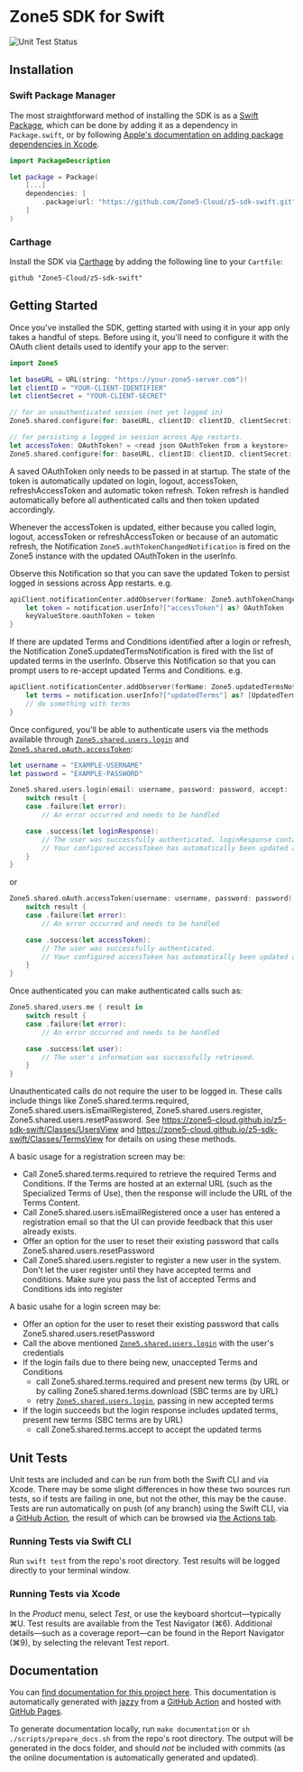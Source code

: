 # Zone5 SDK for Swift

![Unit Test Status](https://github.com/Zone5-Cloud/z5-sdk-swift/workflows/Unit%20Tests/badge.svg)

## Installation

### Swift Package Manager
The most straightforward method of installing the SDK is as a [Swift Package](https://swift.org/package-manager/), which can be done by adding it as a dependency in `Package.swift`, or by following [Apple's documentation on adding package dependencies in Xcode](https://developer.apple.com/documentation/xcode/adding_package_dependencies_to_your_app).

```swift
import PackageDescription

let package = Package(
    [...]
    dependencies: [
        .package(url: "https://github.com/Zone5-Cloud/z5-sdk-swift.git", from: "1.0.0"),
    ]
)
```

### Carthage
Install the SDK via [Carthage](https://github.com/Carthage/Carthage) by adding the following line to your `Cartfile`:

```
github "Zone5-Cloud/z5-sdk-swift"
```

## Getting Started

Once you've installed the SDK, getting started with using it in your app only takes a handful of steps. Before using it, you'll need to configure it with the OAuth client details used to identify your app to the server:

```swift
import Zone5

let baseURL = URL(string: "https://your-zone5-server.com")!
let clientID = "YOUR-CLIENT-IDENTIFIER"
let clientSecret = "YOUR-CLIENT-SECRET"

// for an unauthenticated session (not yet logged in)
Zone5.shared.configure(for: baseURL, clientID: clientID, clientSecret: clientSecret)

// for persisting a logged in session across App restarts. 
let accessToken: OAuthToken? = <read json OAuthToken from a keystore>
Zone5.shared.configure(for: baseURL, clientID: clientID, clientSecret: clientSecret, accessToken: accessToken)

```

A saved OAuthToken only needs to be passed in at startup. The state of the token is automatically updated on login, logout, accessToken, refreshAccessToken and automatic token refresh.
Token refresh is handled automatically before all authenticated calls and then token updated accordingly.

Whenever the accessToken is updated, either because you called login, logout, accessToken or refreshAccessToken or because of an automatic refresh, the Notification `Zone5.authTokenChangedNotification` is fired on the Zone5 instance with the updated OAuthToken in the userInfo.

Observe this Notification so that you can save the updated Token to persist logged in sessions across App restarts. e.g.

```swift
apiClient.notificationCenter.addObserver(forName: Zone5.authTokenChangedNotification, object: Zone5.shared, queue: nil) { notification in
	let token = notification.userInfo?["accessToken"] as? OAuthToken
	keyValueStore.oauthToken = token
}
```

If there are updated Terms and Conditions identified after a login or refresh, the Notification Zone5.updatedTermsNotification is fired with the list of updated terms in the userInfo. 
Observe this Notification so that you can prompt users to re-accept updated Terms and Conditions. e.g.

```swift		
apiClient.notificationCenter.addObserver(forName: Zone5.updatedTermsNotification, object: Zone5.shared, queue: nil) { notification in
	let terms = notification.userInfo?["updatedTerms"] as? [UpdatedTerms]
	// do something with terms
}
```

Once configured, you'll be able to authenticate users via the methods available through [`Zone5.shared.users.login`](https://zone5-cloud.github.io/z5-sdk-swift/Classes/UsersView) and [`Zone5.shared.oAuth.accessToken`](https://zone5-cloud.github.io/z5-sdk-swift/Classes/OAuthView.html):

```swift
let username = "EXAMPLE-USERNAME"
let password = "EXAMPLE-PASSWORD"

Zone5.shared.users.login(email: username, password: password, accept: []) { result in
	switch result {
    case .failure(let error):
        // An error occurred and needs to be handled

    case .success(let loginResponse):
        // The user was successfully authenticated. loginResponse contains some user data including roles, identities, updatedTerms etc
        // Your configured accessToken has automatically been updated and the `Zone5.authTokenChangedNotification` Notification fired
    }
}
```

or

```swift
Zone5.shared.oAuth.accessToken(username: username, password: password) { result in
	switch result {
	case .failure(let error):
		// An error occurred and needs to be handled

	case .success(let accessToken):
		// The user was successfully authenticated. 
		// Your configured accessToken has automatically been updated and the `Zone5.authTokenChangedNotification` Notification fired
	}
}
```

Once authenticated you can make authenticated calls such as:

```swift
Zone5.shared.users.me { result in
	switch result {
	case .failure(let error):
		// An error occurred and needs to be handled

	case .success(let user):
		// The user's information was successfully retrieved.
	}
}
```

Unauthenticated calls do not require the user to be logged in. These calls include things like Zone5.shared.terms.required, Zone5.shared.users.isEmailRegistered, Zone5.shared.users.register, Zone5.shared.users.resetPassword. See https://zone5-cloud.github.io/z5-sdk-swift/Classes/UsersView and https://zone5-cloud.github.io/z5-sdk-swift/Classes/TermsView for details on using these methods.

A basic usage for a registration screen may be:
* Call Zone5.shared.terms.required to retrieve the required Terms and Conditions. If the Terms are hosted at an external URL (such as the Specialized Terms of Use), then the response will include the URL of the Terms Content.
* Call Zone5.shared.users.isEmailRegistered once a user has entered a registration email so that the UI can provide feedback that this user already exists.
* Offer an option for the user to reset their existing password that calls Zone5.shared.users.resetPassword
* Call Zone5.shared.users.register to register a new user in the system. Don't let the user register until they have accepted terms and conditions. Make sure you pass the list of accepted Terms and Conditions ids into register

A basic usahe for a login screen may be:
* Offer an option for the user to reset their existing password that calls Zone5.shared.users.resetPassword
* Call the above mentioned [`Zone5.shared.users.login`](https://zone5-cloud.github.io/z5-sdk-swift/Classes/UsersView) with the user's credentials
* If the login fails due to there being new, unaccepted Terms and Conditions
    * call Zone5.shared.terms.required and present new terms (by URL or by calling Zone5.shared.terms.download (SBC terms are by URL)
    * retry [`Zone5.shared.users.login`](https://zone5-cloud.github.io/z5-sdk-swift/Classes/UsersView), passing in new accepted terms
* If the login succeeds but the login response includes updated terms, present new terms (SBC terms are by URL)
    * call Zone5.shared.terms.accept to accept the updated terms


## Unit Tests

Unit tests are included and can be run from both the Swift CLI and via Xcode. There may be some slight differences in how these two sources run tests, so if tests are failing in one, but not the other, this may be the cause. Tests are run automatically on push (of any branch) using the Swift CLI, via a [GitHub Action](https://github.com/Zone5-Cloud/z5-sdk-swift/blob/master/.github/workflows/unit-tests.yml), the result of which can be browsed via [the Actions tab](https://github.com/Zone5-Cloud/z5-sdk-swift/actions?query=workflow%3A%22Unit+Tests%22).

### Running Tests via Swift CLI

Run `swift test` from the repo's root directory. Test results will be logged directly to your terminal window.

### Running Tests via Xcode

In the _Product_ menu, select _Test_, or use the keyboard shortcut—typically &#8984;U. Test results are available from the Test Navigator (&#8984;6). Additional details—such as a coverage report—can be found in the Report Navigator (&#8984;9), by selecting the relevant Test report.

## Documentation
You can [find documentation for this project here](https://zone5-cloud.github.io/z5-sdk-swift/). This documentation is automatically generated with [jazzy](https://github.com/realm/jazzy) from a [GitHub Action](https://github.com/Zone5-Cloud/z5-sdk-swift/blob/master/.github/workflows/documentation.yml) and hosted with [GitHub Pages](https://pages.github.com/).

To generate documentation locally, run `make documentation` or `sh ./scripts/prepare_docs.sh` from the repo's root directory. The output will be generated in the docs folder, and should _not_ be included with commits (as the online documentation is automatically generated and updated).
